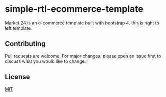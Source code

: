 # simple-rtl-ecommerce-template

Market 24 is an e-commerce template built with bootstrap 4.
this is right to left template. 

## Contributing
Pull requests are welcome. For major changes, please open an issue first to discuss what you would like to change.

## License
[MIT](https://choosealicense.com/licenses/mit/)